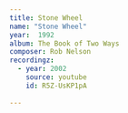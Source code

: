 ```yaml
---
title: Stone Wheel
name: "Stone Wheel"
year:  1992
album: The Book of Two Ways
composer: Rob Nelson
recordingz:
  - year: 2002
    source: youtube
    id: R5Z-UsKP1pA
 
---
```


